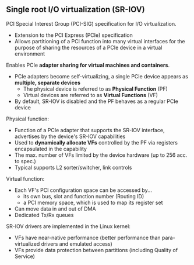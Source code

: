 ## Single root I/O virtualization (SR-IOV)

PCI Special Interest Group (PCI-SIG) specification for I/O virtualization.

* Extension to the PCI Express (PCIe) specification
* Allows partitioning of a PCI function into many virtual interfaces for the 
  purpose of sharing the resources of a PCIe device in a virtual environment

Enables PCIe **adapter sharing for virtual machines and containers**.

* PCIe adapters become self-virtualizing, a single PCIe device appears as 
  **multiple, separate devices**
  - The physical device is referred to as **Physical Function** (PF)
  - Virtual devices are referred to as **Virtual Functions** (VF)
* By default, SR-IOV is disabled and the PF behaves as a regular PCIe device

Physical function:

* Function of a PCIe adapter that supports the SR-IOV interface, advertises by 
  the device's SR-IOV capabilities
* Used to **dynamically allocate VFs** controlled by the PF via registers 
  encapsulated in the capability
* The max. number of VFs limited by the device hardware (up to 256 acc. to spec.)
* Typical supports L2 sorter/switcher, link controls

Virtual function:

* Each VF's PCI configuration space can be accessed by...
  - its own bus, slot and function number (Routing ID)
  - a PCI memory space, which is used to map its register set
* Can move data in and out of DMA
* Dedicated Tx/Rx queues

SR-IOV drivers are implemented in the Linux kernel:

* VFs have near-native performance (better performance than para-virtualized 
  drivers and emulated access)
* VFs provide data protection between partitions (including Quality of Service) 
